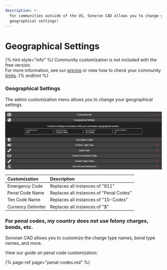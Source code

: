 ```yaml
---
description: >-
  For communities outside of the US, Sonoran CAD allows you to change your CAD's
  geographical settings!
---
```


# Geographical Settings

{% hint style="info" %}
Community customization is not included with the free version.  
For more information, see our [pricing](../../pricing/faq/) or view how to check your community [limits](../getting-started/view-your-limits.md).
{% endhint %}

### Geographical Settings

The admin customization menu allows you to change your geographical settings.

![](../../.gitbook/assets/image%20%28111%29.png)

| Customization | Description |
| :--- | :--- |
| Emergency Code | Replaces all instances of "911" |
| Penal Code Name | Replaces all instances of "Penal Codes" |
| Ten Code Name | Replaces all instances of "10-Codes" |
| Currency Delimiter  | Replaces all instances of "$" |

### For penal codes, my country does not use felony charges, bonds, etc.

Sonoran CAD allows you to customize the charge type names, bond type names, and more.

View our guide on penal code customization:

{% page-ref page="penal-codes.md" %}



